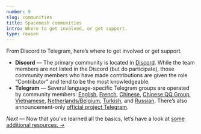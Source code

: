 ```yaml
---
number: 9
slug: communities
title: Spacemesh communities
intro: Where to get involved, or get support.
type: reason
---
```


From Discord to Telegram, here’s where to get involved or get support.

- **Discord** — The primary community is located in [Discord](https://chat.spacemesh.io/). While the team members are not listed in the Discord (but do participate), those community members who have made contributions are given the role “Contributor” and tend to be the most knowledgeable.
- **Telegram** — Several language-specific Telegram groups are operated by community members: [English](https://t.me/spacemeshen), [French](https://t.me/spacemeshfr), [Chinese](https://t.me/spacemesh_chinese), [Chinese QQ Group](http://qm.qq.com/cgi-bin/qm/qr?_wv=1027&k=eKY8HyPHxFfQBSHRLnBf2xnLUSW9jGra&authKey=IUroh6gqPuqCXPeFHvsT4pw%2BoGOtZxj0SYje5lRnlJC3Sh9u7CQCaLgdqeLsVlEt&noverify=0&group_code=491168169), [Vietnamese](https://t.me/Spacemeshvietnam), [Netherlands/Belgium](https://t.me/smh_nl_be), [Turkish](https://t.me/spacemeshtr), and  [Russian](https://t.me/Spacemesh_rus). There’s also announcement-only [official project Telegram]( https://t.me/spacemeshio).

*Next* — Now that you’ve learned all the basics, let’s have a look at [some additional resources.  →](/resources)

<!-- [English](https://t.me/spacemeshen) -->